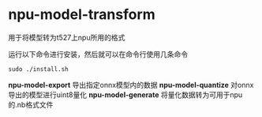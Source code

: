 # npu-model-transform
用于将模型转为t527上npu所用的格式

运行以下命令进行安装，然后就可以在命令行使用几条命令
```shell
sudo ./install.sh
```


**npu-model-export** 导出指定onnx模型内的数据
**npu-model-quantize** 对onnx导出的模型进行uint8量化
**npu-model-generate** 将量化数据转为可用于npu的.nb格式文件
